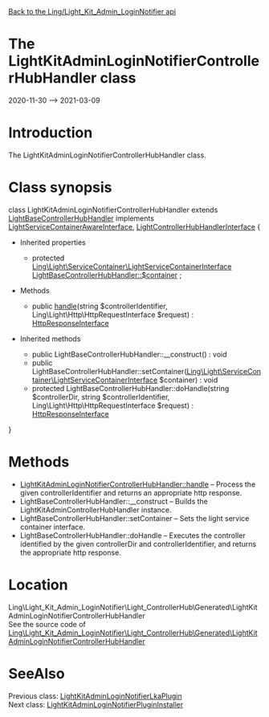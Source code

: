 [Back to the Ling/Light_Kit_Admin_LoginNotifier api](https://github.com/lingtalfi/Light_Kit_Admin_LoginNotifier/blob/master/doc/api/Ling/Light_Kit_Admin_LoginNotifier.md)



The LightKitAdminLoginNotifierControllerHubHandler class
================
2020-11-30 --> 2021-03-09






Introduction
============

The LightKitAdminLoginNotifierControllerHubHandler class.



Class synopsis
==============


class <span class="pl-k">LightKitAdminLoginNotifierControllerHubHandler</span> extends [LightBaseControllerHubHandler](https://github.com/lingtalfi/Light_ControllerHub/blob/master/doc/api/Ling/Light_ControllerHub/ControllerHubHandler/LightBaseControllerHubHandler.md) implements [LightServiceContainerAwareInterface](https://github.com/lingtalfi/Light/blob/master/doc/api/Ling/Light/ServiceContainer/LightServiceContainerAwareInterface.md), [LightControllerHubHandlerInterface](https://github.com/lingtalfi/Light_ControllerHub/blob/master/doc/api/Ling/Light_ControllerHub/ControllerHubHandler/LightControllerHubHandlerInterface.md) {

- Inherited properties
    - protected [Ling\Light\ServiceContainer\LightServiceContainerInterface](https://github.com/lingtalfi/Light/blob/master/doc/api/Ling/Light/ServiceContainer/LightServiceContainerInterface.md) [LightBaseControllerHubHandler::$container](#property-container) ;

- Methods
    - public [handle](https://github.com/lingtalfi/Light_Kit_Admin_LoginNotifier/blob/master/doc/api/Ling/Light_Kit_Admin_LoginNotifier/Light_ControllerHub/Generated/LightKitAdminLoginNotifierControllerHubHandler/handle.md)(string $controllerIdentifier, Ling\Light\Http\HttpRequestInterface $request) : [HttpResponseInterface](https://github.com/lingtalfi/Light/blob/master/doc/api/Ling/Light/Http/HttpResponseInterface.md)

- Inherited methods
    - public LightBaseControllerHubHandler::__construct() : void
    - public LightBaseControllerHubHandler::setContainer([Ling\Light\ServiceContainer\LightServiceContainerInterface](https://github.com/lingtalfi/Light/blob/master/doc/api/Ling/Light/ServiceContainer/LightServiceContainerInterface.md) $container) : void
    - protected LightBaseControllerHubHandler::doHandle(string $controllerDir, string $controllerIdentifier, Ling\Light\Http\HttpRequestInterface $request) : [HttpResponseInterface](https://github.com/lingtalfi/Light/blob/master/doc/api/Ling/Light/Http/HttpResponseInterface.md)

}






Methods
==============

- [LightKitAdminLoginNotifierControllerHubHandler::handle](https://github.com/lingtalfi/Light_Kit_Admin_LoginNotifier/blob/master/doc/api/Ling/Light_Kit_Admin_LoginNotifier/Light_ControllerHub/Generated/LightKitAdminLoginNotifierControllerHubHandler/handle.md) &ndash; Process the given controllerIdentifier and returns an appropriate http response.
- LightBaseControllerHubHandler::__construct &ndash; Builds the LightKitAdminControllerHubHandler instance.
- LightBaseControllerHubHandler::setContainer &ndash; Sets the light service container interface.
- LightBaseControllerHubHandler::doHandle &ndash; Executes the controller identified by the given controllerDir and controllerIdentifier, and returns the appropriate http response.





Location
=============
Ling\Light_Kit_Admin_LoginNotifier\Light_ControllerHub\Generated\LightKitAdminLoginNotifierControllerHubHandler<br>
See the source code of [Ling\Light_Kit_Admin_LoginNotifier\Light_ControllerHub\Generated\LightKitAdminLoginNotifierControllerHubHandler](https://github.com/lingtalfi/Light_Kit_Admin_LoginNotifier/blob/master/Light_ControllerHub/Generated/LightKitAdminLoginNotifierControllerHubHandler.php)



SeeAlso
==============
Previous class: [LightKitAdminLoginNotifierLkaPlugin](https://github.com/lingtalfi/Light_Kit_Admin_LoginNotifier/blob/master/doc/api/Ling/Light_Kit_Admin_LoginNotifier/LightKitAdminPlugin/Generated/LightKitAdminLoginNotifierLkaPlugin.md)<br>Next class: [LightKitAdminLoginNotifierPluginInstaller](https://github.com/lingtalfi/Light_Kit_Admin_LoginNotifier/blob/master/doc/api/Ling/Light_Kit_Admin_LoginNotifier/Light_PluginInstaller/LightKitAdminLoginNotifierPluginInstaller.md)<br>
